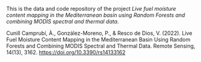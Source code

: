 This is the data and code repository of the project *Live fuel moisture content mapping in the Mediterranean basin using Random Forests and combining MODIS spectral and thermal data*.

Cunill Camprubí, À., González-Moreno, P., & Resco de Dios, V. (2022). Live Fuel Moisture Content Mapping in the Mediterranean Basin Using Random Forests and Combining MODIS Spectral and Thermal Data. Remote Sensing, 14(13), 3162. https://doi.org/10.3390/rs14133162
